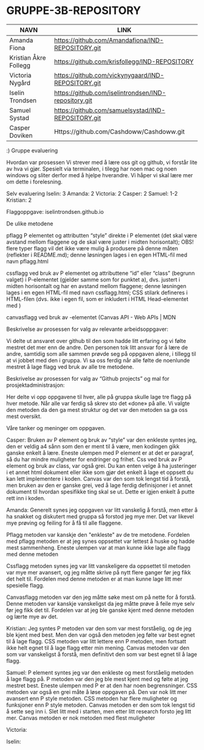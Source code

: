 # GRUPPE-3B-REPOSITORY
|NAVN|LINK|
|----|----|
|Amanda Fiona|https://github.com/Amandafiona/IND-REPOSITORY.git|
|Kristian Åkre Follegg|https://github.com/krisfollegg/IND-REPOSITORY|
|Victoria Nygård|https://github.com/vickynygaard/IND-REPOSITORY.git|
|Iselin Trondsen|https://github.com/iselintrondsen/IND-repository.git|
|Samuel Systad|https://github.com/samuelsystad/IND-REPOSITORY.git|
|Casper Doviken|Https://github.com/Cashdoww/Cashdoww.git|
:)
Gruppe evaluering

Hvordan var prosessen
Vi strever med å lære oss git og github, vi forstår lite av hva vi gjør. Spesielt via terminalen,
i tilegg har noen mac og noen windows og sliter derfor med å hjelpe hverandre. Vi håper vi skal lære mer 
om dette i forelesning. 

Selv evaluering 
Iselin: 3
Amanda: 2
Victoria: 2
Casper: 2
Samuel: 1-2
Kristian: 2  


Flaggoppgave: 
iselintrondsen.github.io


De ulike metodene 

pflagg P elementet og attributten “style” direkte i P elementet (det skal være avstand mellom flaggene og de skal være juster i midten horisontalt); OBS! flere typer flagg vil det ikke være mulig å produsere på denne måten (reflekter i README.md); denne løsningen lages i en egen HTML-fil med navn pflagg.html 

cssflagg ved bruk av P elementet og attributtene “id” eller “class” (begrunn valget) i P-elementet (gjelder samme som for punktet a), dvs. justert i midten horisontalt og har en avstand mellom flaggene; denne løsningen lages i en egen HTML-fil med navn cssflagg.html; CSS stilark defineres i HTML-filen (dvs. ikke i egen fil, som er inkludert i HTML Head-elementet med <link rel="stylesheet" href="FILNAVN.css" />) 

canvasflagg ved bruk av <canvas>-elementet (Canvas API - Web APIs | MDN 
  

Beskrivelse av prosessen for valg av relevante arbeidsoppgaver:

Vi delte ut ansvaret over github til den som hadde litt erfaring og vi følte mestret det mer enn de andre. Den personen tok litt ansvar for å lære de andre, samtidig som alle sammen prøvde seg på oppgaven alene, i tillegg til at vi jobbet med den i gruppa. Vi sa oss ferdig når alle følte de noenlunde mestret å lage flagg ved bruk av alle tre metodene.
  
  
Beskrivelse av prosessen for valg av “Github projects” og mal for prosjektadministrasjon:
  
Her delte vi opp oppgavene til hver, alle på gruppa skulle lage tre flagg på hver metode.
Når alle var ferdig så skrev sto det «done» på alle. Vi valgte den metoden da den ga mest struktur 
og det var den metoden sa ga oss mest oversikt. 

  
Våre tanker og meninger om oppgaven.
  
Casper: Bruken av P element og bruk av “style” var den enkleste syntes jeg, den er veldig a4 sånn som den er ment til å være, men kodingen gikk ganske enkelt å lære. Eneste ulempen med P element er at det er paragraf, så du har mindre muligheter for endringer og frihet. Css ved bruk av P element og bruk av class, var også grei. Du kan enten velge å ha justeringer i et annet html dokument eller ikke som gjør det enkelt å lage et oppsett du kan lett implementere i koden. Canvas var den som tok lengst tid å forstå, men bruken av den er ganske grei, ved å lage ferdig definisjoner i et annet dokument til hvordan spesifikke ting skal se ut. Dette er igjen enkelt å putte rett inn i koden. 


Amanda: Generelt synes jeg oppgaven var litt vanskelig å forstå, men etter å ha snakket og diskutert med gruppa så forstod jeg mye mer. Det var likevel mye prøving og feiling for å få til alle flaggene.
  
Pflagg metoden var kanskje den "enkleste" av de tre metodene. Fordelen med pflagg metoden er at jeg synes oppsettet var lettest å huske og hadde mest sammenheng. Eneste ulempen var at man kunne ikke lage alle flagg med denne metoden 
  
Cssflagg metoden synes jeg var litt vanskeligere da oppsettet til metoden var mye mer avansert, og jeg måtte skrive på nytt flere ganger før jeg fikk det helt til. Fordelen med denne metoden er at man kunne lage litt mer spesielle flagg. 
  
Canvasflagg metoden var den jeg måtte søke mest om på nette for å forstå. Denne metoden var kanskje vanskeligst da jeg måtte prøve å feile mye selv før jeg fikk det til. Fordelen var at jeg ble ganske kjent med denne metoden og lærte mye av det.


Kristian: Jeg syntes P metoden var den som var mest forståelig, og de jeg ble kjent med best. Men den var også den metoden jeg følte var best egnet til å lage flagg. CSS metoden var litt lettere enn P metoden, men fortsatt ikke helt egnet til å lage flagg etter min mening. Canvas metoden var den som var vanskeligst å forstå, men definitivt den som var best egnet til å lage flagg.


Samuel: P element syntes jeg var den enkleste og mest forståelig metoden å lage flagg på. P metoden var den jeg ble mest kjent med og følte at jeg mestret best. Eneste ulempen med P er at den har noen begrensninger. CSS metoden var også en grei måte å løse oppgaven på. Den var nok litt mer avansert enn P style metoden. CSS metoden har flere muligheter og funksjoner enn P style metoden. Canvas metoden er den som tok lengst tid å sette seg inn i. Slet litt med i starten, men etter litt research forsto jeg litt mer. Canvas metoden er nok metoden med flest muligheter


Victoria:


Iselin:

